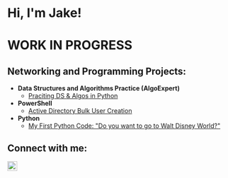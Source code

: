 <h1>Hi, I'm Jake!</h1>

<h1>WORK IN PROGRESS</h1>

<h2>Networking and Programming Projects:</h2>

- <b>Data Structures and Algorithms Practice (AlgoExpert)</b>
  - [Praciting DS & Algos in Python](https://github.com/Jaketona17/)
- <b>PowerShell</b>
  - [Active Directory Bulk User Creation](https://github.com/Jaketona17/)
- <b>Python</b>
  - [My First Python Code: "Do you want to go to Walt Disney World?"](https://github.com/Jaketona17/First-Python-Code-Day-3-Attempt)

<h2>Connect with me:</h2>

[<img align="left" alt="JoshMadakor | LinkedIn" width="22px" src="https://cdn.jsdelivr.net/npm/simple-icons@v3/icons/linkedin.svg" />][linkedin]

[linkedin]: https://linkedin.com/in/jacob-pickerell

<!--
**Jaktona17/Jaketona17** is a ✨ _special_ ✨ repository because its `README.md` (this file) appears on your GitHub profile.
-->
